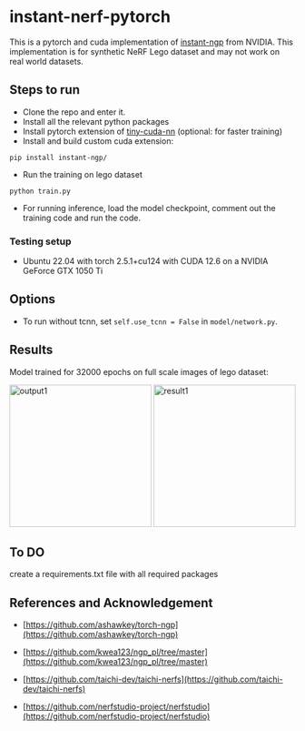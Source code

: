 # instant-nerf-pytorch
This is a pytorch and cuda implementation of [instant-ngp](https://github.com/NVlabs/instant-ngp) from NVIDIA. This implementation is for synthetic NeRF Lego dataset and may not work on real world datasets.

## Steps to run
- Clone the repo and enter it.
- Install all the relevant python packages
- Install pytorch extension of [tiny-cuda-nn](https://github.com/nvlabs/tiny-cuda-nn#pytorch-extension) (optional: for faster training)
- Install and build custom cuda extension:
```python3
pip install instant-ngp/
```
- Run the training on lego dataset
```python3
python train.py
```
- For running inference, load the model checkpoint, comment out the training code and run the code.
### Testing setup
- Ubuntu 22.04 with torch 2.5.1+cu124 with CUDA 12.6 on a NVIDIA GeForce GTX 1050 Ti 
## Options
- To run without tcnn, set `self.use_tcnn = False` in `model/network.py`.
## Results
Model trained for 32000 epochs on full scale images of lego dataset:
<p float="middle">
	<img src="results/rgb.gif" width="250" height="250" title="output1"/> 
	<img src="results/depth.gif" width="250" height="250" title="result1"/>
</p>

## To DO
create a requirements.txt file with all required packages
## References and Acknowledgement

- [https://github.com/ashawkey/torch-ngp](https://github.com/ashawkey/torch-ngp)

- [https://github.com/kwea123/ngp_pl/tree/master](https://github.com/kwea123/ngp_pl/tree/master)

- [https://github.com/taichi-dev/taichi-nerfs](https://github.com/taichi-dev/taichi-nerfs)

- [https://github.com/nerfstudio-project/nerfstudio](https://github.com/nerfstudio-project/nerfstudio)